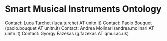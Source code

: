 # Smart Musical Instruments Ontology

Contact: Luca Turchet (luca.turchet AT unitn.it)
Contact: Paolo Bouquet (paolo.bouquet AT unitn.it)
Contact: Andrea Molinari (andrea.molinari AT unitn.it)
Contact: Gyorgy Fazekas (g.fazekas AT qmul.ac.uk)

